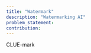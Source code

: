 ```yaml
---
title: "Watermark"
description: "Watermarking AI"
problem_statement: 
contribution: 
---
```


CLUE-mark